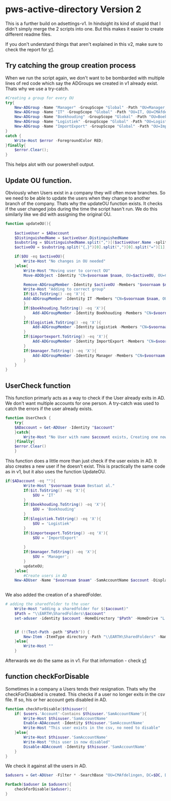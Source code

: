 # pws-active-directory Version 2

This is a further build on adsettings-v1. In hindsight its kind of stupid that I didn't simply merge the 2 scripts into one. But this makes it easier to create different readme files.

If you don't understand things that aren't explained in this v2, make sure to check the report for [v1](report-v1.md).

## Try catching the group creation process

When we run the script again, we don't want to be bombarded with multiple lines of red code which say the ADGroups we created in v1 already exist. Thats why we use a try-catch.

```ps1
#Creating a group for every OU
try{
    New-ADGroup -Name "Manager" -GroupScope "Global" -Path "OU=Manager, OU=CMAfdelingen, DC=$DC, DC=local"
    New-ADGroup -Name "IT" -GroupScope "Global" -Path "OU=IT, OU=CMAfdelingen, DC=$DC, DC=local"
    New-ADGroup -Name "Boekhouding" -GroupScope "Global" -Path "OU=Boekhouding, OU=CMAfdelingen, DC=$DC, DC=local"
    New-ADGroup -Name "Logistiek" -GroupScope "Global" -Path "OU=Logistiek, OU=CMAfdelingen, DC=$DC, DC=local"
    New-ADGroup -Name "ImportExport" -GroupScope "Global" -Path "OU=ImportExport, OU=CMAfdelingen, DC=$DC, DC=local"
}
catch {
    Write-Host $error -ForegroundColor RED;
}finally{
    $error.Clear();
}
```

This helps alot with our powershell output.

## Update OU function.

Obviously when Users exist in a company they will often move branches. So we need to be able to update the users when they change to another branch of the company. Thats why the updateOU function exists. It checks if the user changed jobs during the time the script hasn't run. We do this similarly like we did with assigning the original OU.

```ps1
function updateOU(){
    
    $activeUser = $ADaccount
    $DistinguishedName = $activeUser.DistinguishedName
    $substring = $DistinguishedName.split(",")[($activeUser.Name -split ',').count..($DistinguishedName.split(",").Length+1)] -join(",");
    $activeOU = $substring.split("{,}")[0].split(",")[0].split("=")[1];

    if($OU -eq $activeOU){
        Write-Host "No changes in OU needed"
    }else{
        Write-Host "Moving user to correct OU"
        Move-ADObject -Identity "CN=$voornaam $naam, OU=$activeOU, OU=CMAfdelingen, DC=$DC, DC=local" -TargetPath "OU=$OU, OU=CMAfdelingen, DC=$DC, DC=local"

        Remove-ADGroupMember -Identity $activeOU -Members "$voornaam $naam"
        Write-Host "Adding to correct group"
        If($it.ToString() -eq 'X'){
        Add-ADGroupMember -Identity IT -Members "CN=$voornaam $naam, OU=$OU, OU=CMAfdelingen, DC=$DC, DC=local";
        }
        If($boekhouding.ToString() -eq 'X'){
            Add-ADGroupMember -Identity Boekhouding -Members "CN=$voornaam $naam, OU=$OU, OU=CMAfdelingen, DC=$DC, DC=local";
        }
        If($logistiek.ToString() -eq 'X'){
            Add-ADGroupMember -Identity Logistiek -Members "CN=$voornaam $naam, OU=$OU, OU=CMAfdelingen, DC=$DC, DC=local";
        }
        If($importexport.ToString() -eq 'X'){
            Add-ADGroupMember -Identity ImportExport -Members "CN=$voornaam $naam, OU=$OU, OU=CMAfdelingen, DC=$DC, DC=local"; 
        }
        If($manager.ToString() -eq 'X'){
            Add-ADGroupMember -Identity Manager -Members "CN=$voornaam $naam, OU=$OU, OU=CMAfdelingen, DC=$DC, DC=local";
        }
    }
}
```

## UserCheck function

This function primarly acts as a way to check if the User already exits in AD. We don't want multiple accounts for one person. A try-catch was used to catch the errors if the user already exists. 

```ps1
function UserCheck {
    try{
    $ADaccount = Get-ADUser -Identity "$account"
    }catch{
        Write-Host "No User with name $account exists, Creating one now"
    }finally{
    $error.Clear()
    }
```

This function does a little more than just check if the user exists in AD. It also creates a new user if he doesn't exist. This is practically the same code as in v1, but it also uses the function UpdateOU.

```ps1
if($ADaccount -eq ""){
        Write-Host "$voornaam $naam Bestaat al."
        If($it.ToString() -eq 'X'){
            $OU = 'IT'
        }
        If($boekhouding.ToString() -eq 'X'){
            $OU = 'Boekhouding'
        }
        If($logistiek.ToString() -eq 'X'){
            $OU = 'Logistiek'
        }
        If($importexport.ToString() -eq 'X'){
            $OU = 'ImportExport'
          
        }
        If($manager.ToString() -eq 'X'){
            $OU = 'Manager';
        }
        updateOU;
    }else{
        #Create users in AD
    New-ADUser -Name "$voornaam $naam" -SamAccountName $account -DisplayName "$voornaam $naam" -UserPrincipalName "$account" -AccountPassword $secpasswd -GivenName "$voornaam" -Surname "$naam" -Enabled $true -HomeDrive "L:"
    
```

We also added the creation of a sharedFolder. 

```ps1
# adding the sharedfolder to the user
    Write-Host "adding a sharedfolder for $($account)"
    $Path = "\\EARTH\SharedFolders\$account"
    set-aduser -identity $account -HomeDirectory "$Path" -HomeDrive "L:"


    if (!(Test-Path -path "$Path")) {
        New-Item -ItemType directory -Path "\\EARTH\SharedFolders" -Name "$account"
    }else{
        Write-Host ""
    }

```

Afterwards we do the same as in v1. For that information - check [v1](report-v1.md)

## function checkForDisable

Sometimes in a company a Users tends their resignation. Thats why the checkForDisabled is created. This checks if a user no longer exits in the csv file. If so, his or her account gets disabled in AD.

```ps1
function checkForDisable($thisuser){
    if( $users.'Account'-Contains $thisuser.'SamAccountName'){
        Write-Host $thisuser.'SamAccountName'
        Enable-ADAccount -Identity $thisuser.'SamAccountName'
        Write-Host "This user exists in the csv, no need to disable"
    }else{
        Write-Host $thisuser.'SamAccountName'
        Write-Host "this user is now disabled"
        Disable-ADAccount -Identity $thisuser.'SamAccountName'
    }
}
```

We check it against all the users in AD.

```ps1
$adusers = Get-ADUser -Filter * -SearchBase "OU=CMAfdelingen, DC=$DC, DC=local"

ForEach($aduser in $adusers){
    checkForDisable($aduser);
}
```
